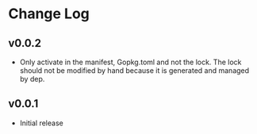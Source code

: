 # Change Log

## v0.0.2
- Only activate in the manifest, Gopkg.toml and not the lock. The lock should not be modified by hand because it is generated and managed by dep.

## v0.0.1
- Initial release